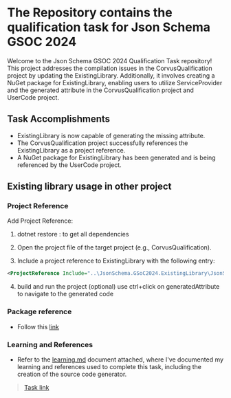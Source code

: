 # The Repository contains the qualification task for Json Schema GSOC 2024

Welcome to the Json Schema GSOC 2024 Qualification Task repository! This project addresses the compilation issues in the CorvusQualification project by updating the ExistingLibrary. Additionally, it involves creating a NuGet package for ExistingLibrary, enabling users to utilize ServiceProvider and the generated attribute in the CorvusQualification project and UserCode project.

## Task Accomplishments

- ExistingLibrary is now capable of generating the missing attribute.
- The CorvusQualification project successfully references the ExistingLibrary as a project reference.
- A NuGet package for ExistingLibrary has been generated and is being referenced by the UserCode project.

## Existing library usage in other project

### Project Reference

Add Project Reference:

1. dotnet restore : to get all dependencies

1. Open the project file of the target project (e.g., CorvusQualification).

1. Include a project reference to ExistingLibrary with the following entry:

```xml
<ProjectReference Include="..\JsonSchema.GSoC2024.ExistingLibrary\JsonSchema.GSoC2024.ExistingLibrary.csproj" OutputItemType="Analyzer" />

```

4.  build and run the project (optional) use ctrl+click on generatedAttribute to navigate to the generated code

### Package reference

- Follow this [link](JsonSchema.GSoC2024.CorvusQualification/JsonSchema.GSoC2024.ExistingLibrary/Readme.md)

### Learning and References

- Refer to the [learning.md](Learning.md) document attached, where I've documented my learning and references used to complete this task, including the creation of the source code generator.

> [Task link ](https://github.com/json-schema-org/community/issues/614)
